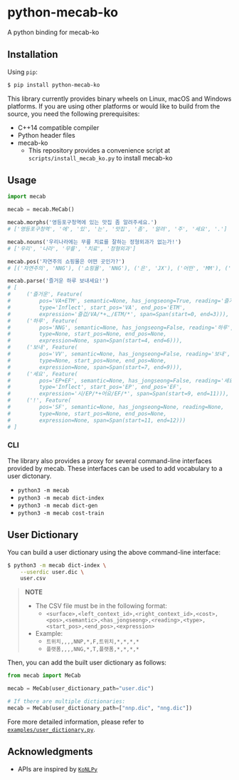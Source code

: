# python-mecab-ko
A python binding for mecab-ko


## Installation
Using `pip`:
```bash
$ pip install python-mecab-ko
```

This library currently provides binary wheels on Linux, macOS and Windows platforms. If you are using other platforms or would like to build from the source, you need the following prerequisites:
- C++14 compatible compiler
- Python header files
- mecab-ko
  - This repository provides a convenience script at  `scripts/install_mecab_ko.py` to install mecab-ko


## Usage
```python
import mecab

mecab = mecab.MeCab()

mecab.morphs('영등포구청역에 있는 맛집 좀 알려주세요.')
# ['영등포구청역', '에', '있', '는', '맛집', '좀', '알려', '주', '세요', '.']

mecab.nouns('우리나라에는 무릎 치료를 잘하는 정형외과가 없는가!')
# ['우리', '나라', '무릎', '치료', '정형외과']

mecab.pos('자연주의 쇼핑몰은 어떤 곳인가?')
# [('자연주의', 'NNG'), ('쇼핑몰', 'NNG'), ('은', 'JX'), ('어떤', 'MM'), ('곳', 'NNG'), ('인가', 'VCP+EF'), ('?', 'SF')]

mecab.parse('즐거운 하루 보내세요!')
# [
#     ('즐거운', Feature(
#         pos='VA+ETM', semantic=None, has_jongseong=True, reading='즐거운',
#         type='Inflect', start_pos='VA', end_pos='ETM',
#         expression='즐겁/VA/*+ᆫ/ETM/*', span=Span(start=0, end=3))),
#     ('하루', Feature(
#         pos='NNG', semantic=None, has_jongseong=False, reading='하루',
#         type=None, start_pos=None, end_pos=None,
#         expression=None, span=Span(start=4, end=6))),
#     ('보내', Feature(
#         pos='VV', semantic=None, has_jongseong=False, reading='보내',
#         type=None, start_pos=None, end_pos=None,
#         expression=None, span=Span(start=7, end=9))),
#     ('세요', Feature(
#         pos='EP+EF', semantic=None, has_jongseong=False, reading='세요',
#         type='Inflect', start_pos='EP', end_pos='EF',
#         expression='시/EP/*+어요/EF/*', span=Span(start=9, end=11))),
#     ('!', Feature(
#         pos='SF', semantic=None, has_jongseong=None, reading=None,
#         type=None, start_pos=None, end_pos=None,
#         expression=None, span=Span(start=11, end=12)))
# ]
```

### CLI
The library also provides a proxy for several command-line interfaces provided by mecab. These interfaces can be used to add vocabulary to a user dictonary.
- `python3 -m mecab`
- `python3 -m mecab dict-index`
- `python3 -m mecab dict-gen`
- `python3 -m mecab cost-train`

## User Dictionary
You can build a user dictionary using the above command-line interface:
```bash
$ python3 -m mecab dict-index \
    --userdic user.dic \
    user.csv
```
> **NOTE**
> - The CSV file must be in the following format:
>   - `<surface>,<left_context_id>,<right_context_id>,<cost>,<pos>,<semantic>,<has_jongseong>,<reading>,<type>,<start_pos>,<end_pos>,<expression>`
> - Example:
>   - `트위치,,,,NNP,*,F,트위치,*,*,*,*`
>   - `플랫폼,,,,NNG,*,T,플랫폼,*,*,*,*`

Then, you can add the built user dictionary as follows:
```python
from mecab import MeCab

mecab = MeCab(user_dictionary_path="user.dic")

# If there are multiple dictionaries:
mecab = MeCab(user_dictionary_path=["nnp.dic", "nng.dic"])
```

Fore more detailed information, please refer to [`examples/user_dictionary.py`](https://github.com/jonghwanhyeon/python-mecab-ko/tree/main/examples/user_dictionary.py).

## Acknowledgments
- APIs are inspired by [`KoNLPy`](https://github.com/konlpy/konlpy/)
